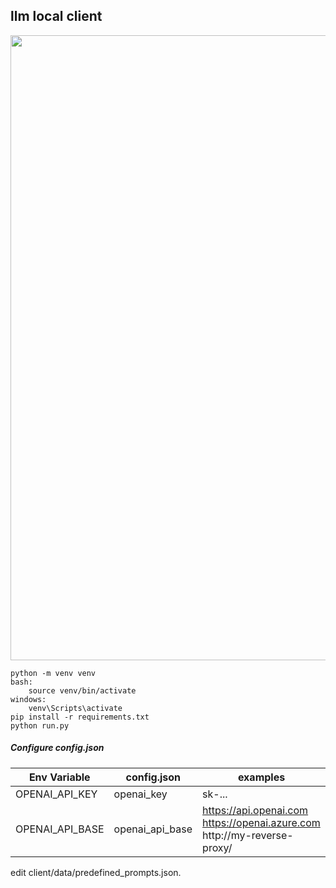## llm local client  

<img src="preview.gif" width="1000" height="auto"/>  

```
python -m venv venv  
bash:  
    source venv/bin/activate  
windows:  
    venv\Scripts\activate  
pip install -r requirements.txt  
python run.py  
```

##### Configure config.json  

| Env Variable    | config.json    | examples                                           |
|-----------------|----------------|----------------------------------------------------|
| OPENAI_API_KEY  | openai_key     | sk-...                                             
| OPENAI_API_BASE | openai_api_base | https://api.openai.com <br> https://openai.azure.com <br> http://my-reverse-proxy/  

edit client/data/predefined_prompts.json.  
